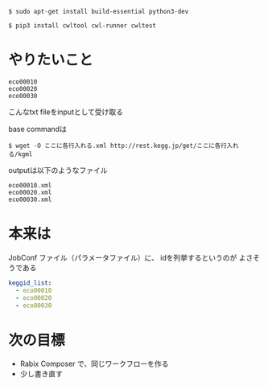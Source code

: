 
```console
$ sudo apt-get install build-essential python3-dev
```

```console
$ pip3 install cwltool cwl-runner cwltest
```



# やりたいこと

```
eco00010
eco00020
eco00030
```

こんなtxt fileをinputとして受け取る

base commandは

```console
$ wget -O ここに各行入れる.xml http://rest.kegg.jp/get/ここに各行入れる/kgml
```

outputは以下のようなファイル

```
eco00010.xml
eco00020.xml
eco00030.xml
```

# 本来は

JobConf ファイル（パラメータファイル）に、
idを列挙するというのが
よさそうである

```yaml
keggid_list:
  - eco00010
  - eco00020
  - eco00030
```

# 次の目標

- Rabix Composer で、同じワークフローを作る
- 少し書き直す

